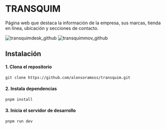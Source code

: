 # TRANSQUIM
Página web que destaca la información de la empresa, sus marcas, tienda en línea, ubicación y secciones de contacto.

![transquimdesk_github](https://github.com/user-attachments/assets/e52c0c91-ea62-407c-8f8a-12c2521f6760)
![transquimmov_github](https://github.com/user-attachments/assets/14fea238-daac-4904-ae75-30df5705398b)

## Instalación

#### 1. Clona el repositorio
    git clone https://github.com/alonsoramoss/transquim.git

#### 2. Instala dependencias
    pnpm install

#### 3. Inicia el servidor de desarrollo
    pnpm run dev
